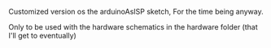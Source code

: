 Customized version os the arduinoAsISP sketch,
For the time being anyway.

Only to be used with the hardware schematics
in the hardware folder (that I'll get to eventually)
